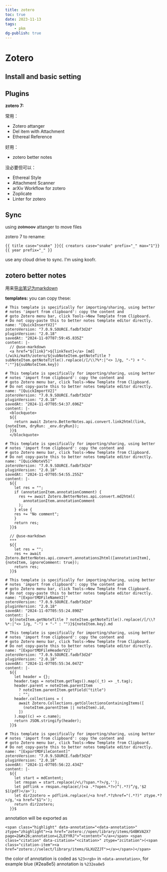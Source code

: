 ```yaml
---
title: zotero
toc: true
date: 2023-11-13
tags:
    - pkm
dg-publish: true
---
```


# Zotero

## Install and basic setting

## Plugins

**zotero 7:**

常用：

- Zotero attanger
- Del item with Attachment
- Ethereal Reference

好用：

- zotero better notes

没必要但可以：

- Ethereal Style
- Attachment Scanner
- arXiv Workflow for zotero
- Zoplicate
- Linter for zotero

## Sync

using ~~zotmoov~~ attanger to move files

zotero 7 to rename:

```
{{ title case="snake" }}{{ creators case="snake" prefix="_" max="1"}}{{ year prefix="_" }}
```

use any cloud drive to sync. I'm using koofr.

## zotero better notes

用来[导出笔记为markdown](/wiki/dev/3in1wiki)

**templates:** you can copy these:

```quickinsert
# This template is specifically for importing/sharing, using better
# notes 'import from clipboard': copy the content and
# goto Zotero menu bar, click Tools->New Template from Clipboard.
# Do not copy-paste this to better notes template editor directly.
name: "[QuickInsertV2]"
zoteroVersion: "7.0.9.SOURCE.fadbf3d2d"
pluginVersion: "2.0.18"
savedAt: "2024-11-07T07:59:45.835Z"
content: |-
  // @use-markdown
  <a href="${link}">${linkText}</a> [md](/wiki/math/zotero/${subNoteItem.getNoteTitle ? subNoteItem.getNoteTitle().replace(/[/\\?%*:|"<> ]/g, "-") + "-":""}${subNoteItem.key})

```

```quickimport
# This template is specifically for importing/sharing, using better
# notes 'import from clipboard': copy the content and
# goto Zotero menu bar, click Tools->New Template from Clipboard.
# Do not copy-paste this to better notes template editor directly.
name: "[QuickImportV2]"
zoteroVersion: "7.0.9.SOURCE.fadbf3d2d"
pluginVersion: "2.0.18"
savedAt: "2024-11-07T05:54:37.696Z"
content: |-
  <blockquote>
  ${{
    return await Zotero.BetterNotes.api.convert.link2html(link, {noteItem, dryRun: _env.dryRun});
  }}$
  </blockquote>

```

```quicknote
# This template is specifically for importing/sharing, using better
# notes 'import from clipboard': copy the content and
# goto Zotero menu bar, click Tools->New Template from Clipboard.
# Do not copy-paste this to better notes template editor directly.
name: "[QuickNoteV5]"
zoteroVersion: "7.0.9.SOURCE.fadbf3d2d"
pluginVersion: "2.0.18"
savedAt: "2024-11-07T05:54:55.255Z"
content: |-
  ${{
    let res = "";
    if (annotationItem.annotationComment) {
      res += await Zotero.BetterNotes.api.convert.md2html(
        annotationItem.annotationComment
      );
    } else {
  	res += "No comment";
    }
    return res;
  }}$

  // @use-markdown
  ***
  ${{
  	let res = "";
    res += await Zotero.BetterNotes.api.convert.annotations2html([annotationItem], {noteItem, ignoreComment: true});
    return res;
  }}$
```

```exportmdfilename
# This template is specifically for importing/sharing, using better
# notes 'import from clipboard': copy the content and
# goto Zotero menu bar, click Tools->New Template from Clipboard.
# Do not copy-paste this to better notes template editor directly.
name: "[ExportMDFileNameV2]"
zoteroVersion: "7.0.9.SOURCE.fadbf3d2d"
pluginVersion: "2.0.18"
savedAt: "2024-11-07T05:55:24.890Z"
content: |-
  ${(noteItem.getNoteTitle ? noteItem.getNoteTitle().replace(/[/\\?%*:|"<> ]/g, "-") + "-" : "")}${noteItem.key}.md
```

```exportmdfileheader
# This template is specifically for importing/sharing, using better
# notes 'import from clipboard': copy the content and
# goto Zotero menu bar, click Tools->New Template from Clipboard.
# Do not copy-paste this to better notes template editor directly.
name: "[ExportMDFileHeaderV2]"
zoteroVersion: "7.0.9.SOURCE.fadbf3d2d"
pluginVersion: "2.0.18"
savedAt: "2024-11-07T05:55:34.047Z"
content: |-
  ${{
    let header = {};
    header.tags = noteItem.getTags().map((_t) => _t.tag);
    header.parent = noteItem.parentItem
      ? noteItem.parentItem.getField("title")
      : "";
    header.collections = (
      await Zotero.Collections.getCollectionsContainingItems([
        (noteItem.parentItem || noteItem).id,
      ])
    ).map((c) => c.name);
    return JSON.stringify(header);
  }}$
```

```exportmdfilecontent
# This template is specifically for importing/sharing, using better
# notes 'import from clipboard': copy the content and
# goto Zotero menu bar, click Tools->New Template from Clipboard.
# Do not copy-paste this to better notes template editor directly.
name: "[ExportMDFileContent]"
zoteroVersion: "7.0.9.SOURCE.fadbf3d2d"
pluginVersion: "2.0.18"
savedAt: "2024-11-07T05:56:22.434Z"
content: |-
  ${{
    let start = mdContent;
    let rmspan = start.replace(/<\/?span.*?>/g,'');
    let pdflink = rmspan.replace(/(<a .*?open.*?>)“(.*?)”/g,'$2 $1(pdf)</a>');
    let dir2zotero = pdflink.replace(/<a href.*?zhref="(.*?)" ztype.*?>/g,'<a href="$1">');
    return dir2zotero;
  }}$
```

annotation will be exported as

```
<span class="highlight" data-annotation="<data-annotation>" ztype="zhighlight"><a href="zotero://open/library/items/G4BKVA2X?page=2&#x26;annotation=LZLEYYRJ">“<content>”</a></span> <span class="citation" data-citation="<citation>" ztype="zcitation">(<span class="citation-item"><a href="zotero://select/library/items/GLXUZZJT"></a></span>)</span>
```

the color of annotation is coded as `%23<rgb>` in `<data-annotation>`, for
example blue (#2ea8e5) annotation is `%232ea8e5`
